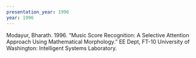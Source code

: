 ```yaml
---
presentation_year: 1996
year: 1996
---
```


Modayur, Bharath. 1996. “Music Score Recognition: A Selective Attention Approach Using Mathematical Morphology.” EE Dept, FT-10 University of Washington: Intelligent Systems Laboratory.